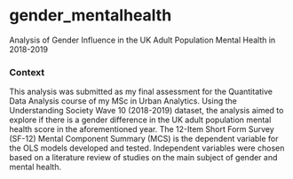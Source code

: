 # gender_mentalhealth
Analysis of Gender Influence in the UK Adult Population Mental Health in 2018-2019

### Context
This analysis was submitted as my final assessment for the Quantitative Data Analysis course of my MSc in Urban Analytics. Using the Understanding Society Wave 10 (2018-2019) dataset, the analysis aimed to explore if there is a gender difference in the UK adult population mental health score in the aforementioned year. The 12-Item Short Form Survey (SF-12) Mental Component Summary (MCS) is the dependent variable for the OLS models developed and tested. Independent variables were chosen based on a literature review of studies on the main subject of gender and mental health.
